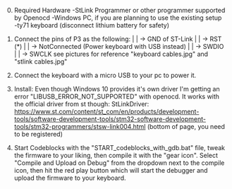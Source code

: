 0) Required Hardware
-StLink Programmer or other programmer supported by Openocd
-Windows PC, if you are planning to use the existing setup
-ty71 keyboard (disconnect lithium battery for safety)

1) Connect the pins of P3 as the following:
    | | -> GND of ST-Link
    | | -> RST (*)
    | | -> NotConnected (Power keyboard with USB instead)
    | | -> SWDIO
    | | -> SWCLK
  see pictures for reference "keyboard cables.jpg" and "stlink cables.jpg"
    
    
2) Connect the keyboard with a micro USB to your pc to power it.

3) Install:
	Even though Windows 10 provides it's own driver I'm getting an error "LIBUSB_ERROR_NOT_SUPPORTED" with openocd. It works with the official driver from st though:
    StLinkDriver: https://www.st.com/content/st_com/en/products/development-tools/software-development-tools/stm32-software-development-tools/stm32-programmers/stsw-link004.html (bottom of page, you need to be registered)

4) Start Codeblocks with the "START_codeblocks_with_gdb.bat" file, tweak the firmware to your liking, then compile it with the "gear icon".
   Select "Compile and Upload on Debug" from the dropdown next to the compile icon, then hit the red play button which will start the debugger and upload the firmware to your keyboard.